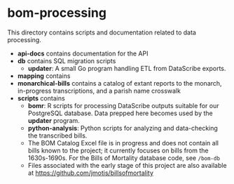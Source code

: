 # bom-processing

This directory contains scripts and documentation related to data processing.

- **api-docs** contains documentation for the API
- **db** contains SQL migration scripts
  - **updater**: A small Go program handling ETL from DataScribe exports.
- **mapping** contains
- **monarchical-bills** contains a catalog of extant reports to the monarch, in-progress transcriptions, and a parish name crosswalk
- **scripts** contains
  - **bomr**: R scripts for processing DataScribe outputs suitable for our PostgreSQL database. Data prepped here becomes used by the **updater** program.
  - **python-analysis**: Python scripts for analyzing and data-checking the transcribed bills.
  - The BOM Catalog Excel file is in progress and does not contain all bills known to the project; it currently focuses on bills from the 1630s-1690s. For the Bills of Mortality database code, see `/bom-db`
  - Files associated with the early stage of this project are also available at https://github.com/jmotis/billsofmortality